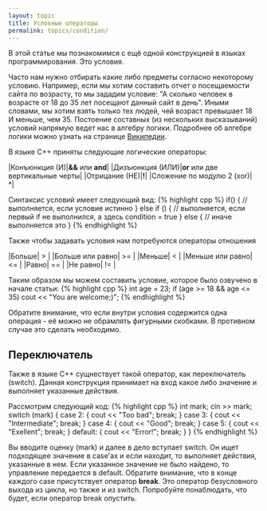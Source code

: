 ```yaml
---
layout: topic
title: Условные операторы
permalink: topics/condition/
---
```

В этой статье мы познакомимся с ещё одной конструкцией в языках программирования. Это условия.

Часто нам нужно отбирать какие либо предметы согласно некоторому условию. Например, если мы хотим составить отчет о посещаемости сайта по возрасту, то мы зададим условие: "А сколько человек в возрасте от 18 до 35 лет посещают данный сайт в день". Иными словами, мы хотим взять только тех людей, чей возраст превышает 18 И меньше, чем 35. Постоение составных (из нескольких высказываний) условий напрямую ведет нас в алгебру логики. Подробнее об алгебре логики можно узнать на странице [Википедии](https://ru.wikipedia.org/wiki/%D0%90%D0%BB%D0%B3%D0%B5%D0%B1%D1%80%D0%B0_%D0%BB%D0%BE%D0%B3%D0%B8%D0%BA%D0%B8).

В языке С++ приняты следующие логические операторы:

|Конъюнкция (И)|**&&** или **and**|
|Дизъюнкция (ИЛИ)|**or** или две вертикальные черты|
|Отрицание (НЕ)|**!**|
|Сложение по модулю 2 (xor)| **^**|

Синтаксис условий имеет следующий вид:
{% highlight cpp %}
if(<condition>)
  {
    // выполняется, если условие истинно
  }
else if (<condition>)
  {
    // выполняется, если первый if не выполнился, а здесь condition = true
  }
else
  {
    // иначе выполняется это
  }
{% endhighlight %}
  
Также чтобы задавать условия нам потребуются операторы отношения

|Больше| > |
|Больше или равно| >= |
|Меньше| < |
|Меньше или равно| <= |
|Равно| == |
|Не равно| != |

Таким образом мы можем составить условие, которое было озвучено в начале статьи:
{% highlight cpp %}
int age = 23;
if (age >= 18 && age <= 35)
cout << "You are welcome;)";
{% endhighlight %}

Обратите внимание, что если внутри условия содержится одна операция - её можно не обрамлять фигурными скобками. В противном случае это сделать необходимо.

## Переключатель
Также в языке C++ сущнествует такой оператор, как переключатель (switch). Данная конструкция принимает на вход какое либо значение и выполняет указанные действия.

Рассмотрим следующий код:
{% highlight cpp %}
int mark;
cin >> mark;
switch (mark)
{
   	case 2: 
   	{
		cout << "Too bad";
		break;
	}
	case 3: 
	{
		cout << "Intermediate";
		break;
	}
	case 4:
	{
		cout << "Good";
		break;
	}
	case 5:
	{
		cout << "Exellent";
		break;
	}
	default:
	{
		cout << "Error!";
		break;
	}
}
{% endhighlight %}

Вы вводите оценку (mark) и далее в дело вступает switch. Он ищет подходящее значение в case'ах и если находит, то выполняет действия, указанные в нем. Если указанное значение не было найдено, то управление передается в default. Обратите внимание, что в конце каждого case присутствует оператор **break**. Это оператор безусловного выхода из цикла, но также и из switch. Попробуйте понаблюдать, что будет, если оператор break опустить.
